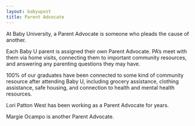 ```yaml
---
layout: babyupost
title: Parent Advocate
---
```



At Baby University, a Parent Advocate is someone who pleads the cause of another. 

Each Baby U parent is assigned their own Parent Advocate. PA’s meet with them via home visits, connecting them to important community resources, and answering any parenting questions they may have. 

100% of our graduates have been connected to some kind of community resource after attending Baby U, including grocery assistance, clothing assistance, safe housing, and connection to health and mental health resources. 

Lori Patton West has been working as a Parent Advocate for  years. 

Margie Ocampo is another Parent Advocate.
